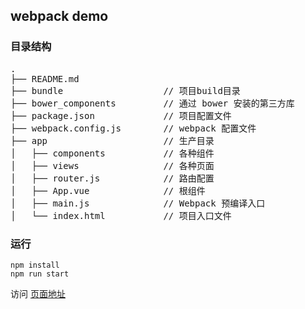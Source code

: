 ## webpack demo
### 目录结构
<pre>
.
├── README.md
├── bundle                   // 项目build目录
├── bower_components         // 通过 bower 安装的第三方库
├── package.json             // 项目配置文件
├── webpack.config.js        // webpack 配置文件
├── app                      // 生产目录
│   ├── components           // 各种组件
│   ├── views                // 各种页面
│   ├── router.js            // 路由配置
│   ├── App.vue              // 根组件
│   ├── main.js              // Webpack 预编译入口
│   └── index.html           // 项目入口文件
</pre>

### 运行

    npm install 
    npm run start
    
访问 [页面地址](http://localhost:9000/)